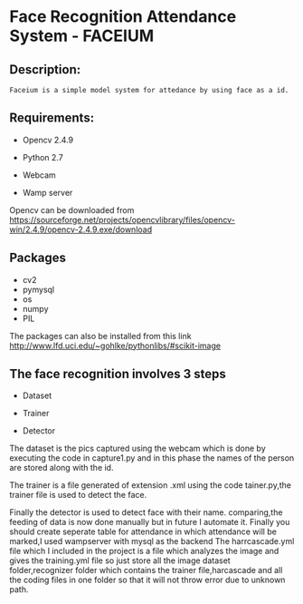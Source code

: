# Face Recognition Attendance System - FACEIUM

## Description:
    Faceium is a simple model system for attedance by using face as a id.

## Requirements:

- Opencv 2.4.9

- Python 2.7

- Webcam
   
- Wamp server 

Opencv can be downloaded from
https://sourceforge.net/projects/opencvlibrary/files/opencv-win/2.4.9/opencv-2.4.9.exe/download

## Packages

- cv2
- pymysql
- os
- numpy
- PIL

The packages can also be installed from this link
http://www.lfd.uci.edu/~gohlke/pythonlibs/#scikit-image

## The face recognition involves 3 steps

- Dataset

- Trainer

- Detector


The dataset is the pics captured using the webcam which is done by executing the code 
in capture1.py and in this phase the names of the person are stored along with the id.

The trainer is a file generated of extension .xml using the code tainer.py,the trainer
file is used to detect the face.

Finally the detector is used to detect face with their name.
   comparing,the feeding of data is now done manually but in future I automate it.
   Finally you should create seperate table for attendance in which attendance will be marked,I
   used wampserver with mysql as the backend
   The harrcascade.yml file which I included in the project is a file which analyzes the image and 
   gives the training.yml file so just store all the image dataset folder,recognizer folder which 
   contains the trainer file,harcascade and all the coding files in one folder so that it will not
   throw error due to unknown path.
